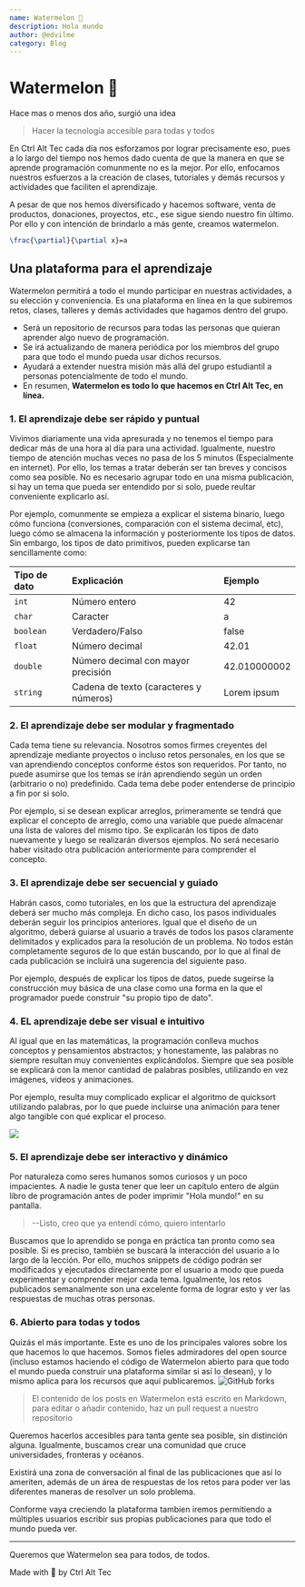 ```yaml
---
name: Watermelon 🍉
description: Hola mundo
author: @edvilme
category: Blog
---
```


# Watermelon 🍉

Hace mas o menos dos año, surgió una idea
> Hacer la tecnología accesible para todas y todos

En Ctrl Alt Tec cada día nos esforzamos por lograr precisamente eso, pues a lo largo del tiempo nos hemos dado cuenta de que la manera en que se aprende programación comunmente no es la mejor. Por ello, enfocamos nuestros esfuerzos a la creación de clases, tutoriales y demás recursos y actividades que faciliten el aprendizaje. 

A pesar de que nos hemos diversificado y hacemos software, venta de productos, donaciones, proyectos, etc., ese sigue siendo nuestro fin último. Por ello y con intención de brindarlo a más gente, creamos watermelon.

```latex
\frac{\partial}{\partial x}=a
```


## Una plataforma para el aprendizaje
Watermelon permitirá a todo el mundo participar en nuestras actividades, a su elección y conveniencia. Es una plataforma en línea en la que subiremos retos, clases, talleres y demás actividades que hagamos dentro del grupo. 

* Será un repositorio de recursos para todas las personas que quieran aprender algo nuevo de programación. 
* Se irá actualizando de manera periódica por los miembros del grupo para que todo el mundo pueda usar dichos recursos.
* Ayudará a extender nuestra misión más allá del grupo estudiantil a personas potencialmente de todo el mundo. 
* En resumen, **Watermelon es todo lo que hacemos en Ctrl Alt Tec, en línea.**

### 1. El aprendizaje debe ser rápido y puntual
Vivimos diariamente una vida apresurada y no tenemos el tiempo para dedicar más de una hora al día para una actividad. Igualmente, nuestro tiempo de atención muchas veces no pasa de los 5 minutos (Especialmente en internet). Por ello, los temas a tratar deberán ser tan breves y concisos como sea posible. No es necesario agrupar todo en una misma publicación, si hay un tema que pueda ser entendido por si solo, puede reultar conveniente explicarlo así.

Por ejemplo, comunmente se empieza a explicar el sistema binario, luego cómo funciona (conversiones, comparación con el sistema decimal, etc), luego cómo se almacena la información y posteriormente los tipos de datos. Sin embargo, los tipos de dato primitivos, pueden explicarse tan sencillamente como:

| Tipo de dato | Explicación | Ejemplo |
|:------|:------|:------|
| `int` | Número entero | 42
| `char` | Caracter | a
| `boolean` | Verdadero/Falso | false
| `float` | Número decimal | 42.01
| `double` | Número decimal con mayor precisión | 42.010000002
| `string` | Cadena de texto (caracteres y números) | Lorem ipsum

### 2. El aprendizaje debe ser modular y fragmentado
Cada tema tiene su relevancia. Nosotros somos firmes creyentes del aprendizaje mediante proyectos o incluso retos personales, en los que se van aprendiendo conceptos conforme éstos son requeridos. Por tanto, no puede asumirse que los temas se irán aprendiendo según un orden (arbitrario o no) predefinido. Cada tema debe poder entenderse de principio a fin por si solo.

Por ejemplo, si se desean explicar arreglos, primeramente se tendrá que explicar el concepto de arreglo, como una variable que puede almacenar una lista de valores del mismo tipo. Se explicarán los tipos de dato nuevamente y luego se realizarán diversos ejemplos. No será necesario haber visitado otra publicación anteriormente para comprender el concepto.

### 3. El aprendizaje debe ser secuencial y guiado 
Habrán casos, como tutoriales, en los que la estructura del aprendizaje deberá ser mucho más compleja. En dicho caso, los pasos individuales deberán seguir los principios anteriores. Igual que el diseño de un algoritmo, deberá guiarse al usuario a través de todos los pasos claramente delimitados y explicados para la resolución de un problema. No todos están completamente seguros de lo que están buscando, por lo que al final de cada publicación se incluirá una sugerencia del siguiente paso.

Por ejemplo, después de explicar los tipos de datos, puede sugeirse la construcción muy básica de una clase como una forma en la que el programador puede construir "su propio tipo de dato".

### 4. EL aprendizaje debe ser visual e intuitivo
Al igual que en las matemáticas, la programación conlleva muchos conceptos y pensamientos abstractos; y honestamente, las palabras no siempre resultan muy convenientes explicándolos. Siempre que sea posible se explicará con la menor cantidad de palabras posibles, utilizando en vez imágenes, videos y animaciones. 

Por ejemplo, resulta muy complicado explicar el algoritmo de quicksort utilizando palabras, por lo que puede incluirse una animación para tener algo tangible con qué explicar el proceso.

![](https://upload.wikimedia.org/wikipedia/commons/6/6a/Sorting_quicksort_anim.gif)

### 5. El aprendizaje debe ser interactivo y dinámico
Por naturaleza como seres humanos somos curiosos y un poco impacientes. A nadie le gusta tener que leer un capítulo entero de algún libro de programación antes de poder imprimir "Hola mundo!" en su pantalla. 
> --Listo, creo que ya entendí cómo, quiero intentarlo

Buscamos que lo aprendido se ponga en práctica tan pronto como sea posible. Si es preciso, también se buscará la interacción del usuario a lo largo de la lección. Por ello, muchos snippets de código podrán ser modificados y ejecutados directamente por el usuario a modo que pueda experimentar y comprender mejor cada tema. Igualmente, los retos publicados semanalmente son una excelente forma de lograr esto y ver las respuestas de muchas otras personas. 

### 6. Abierto para todas y todos 
Quizás el más importante. Este es uno de los principales valores sobre los que hacemos lo que hacemos. Somos fieles admiradores del open source (incluso estamos haciendo el código de Watermelon abierto para que todo el mundo pueda construir una plataforma similar si así lo desean), y lo mismo aplica para los recursos que aquí publicaremos. ![GitHub forks](https://img.shields.io/github/forks/Ctrl-Alt-Tec/Watermelon?style=social)

> El contenido de los posts en Watermelon está escrito en Markdown, para editar o añadir contenido, haz un pull request a nuestro repositorio

Queremos hacerlos accesibles para tanta gente sea posible, sin distinción alguna. Igualmente, buscamos crear una comunidad que cruce universidades, fronteras y océanos. 

Existirá una zona de conversación al final de las publicaciones que así lo ameriten, además de un área de respuestas de los retos para poder ver las diferentes maneras de resolver un solo problema. 

Conforme vaya creciendo la plataforma tambien iremos permitiendo a múltiples usuarios escribir sus propias publicaciones para que todo el mundo pueda ver. 

---
Queremos que Watermelon sea para todos, de todos.

Made with 💙 by Ctrl Alt Tec
